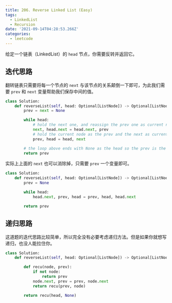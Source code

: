 ```yaml
---
title: 206. Reverse Linked List (Easy)
tags:
  - LinkedList
  - Recursion
date: '2021-09-14T04:28:53.266Z'
categories:
  - leetcode
---
```


给定一个链表（LinkedList）的 `head` 节点，你需要反转并返回它。

<!-- more -->

## 迭代思路

翻转链表只需要将每一个节点的 `next` 与该节点的关系颠倒一下即可，为此我们需要 `prev` 和 `next` 变量帮助我们保存中间的值。

```python
class Solution:
    def reverseList(self, head: Optional[ListNode]) -> Optional[ListNode]:
        prev = next = None

        while head:
            # hold the next one, and reassign the prev one as current node's next
            next, head.next = head.next, prev
            # hold the current node as the prev and the next as current
            prev, head = head, next

        # the loop above ends with None as the head so the prev is the tail node
        return prev
```

实际上上面的 `next` 也可以消除掉，只需要 `prev` 一个变量即可。

```python
class Solution:
    def reverseList(self, head: Optional[ListNode]) -> Optional[ListNode]:
        prev = None

        while head:
            head.next, prev, head = prev, head, head.next

        return prev
```

## 递归思路

这道题的迭代思路比较简单，所以完全没有必要考虑递归方法。但是如果你就想写递归，也没人能拉住你。

```python
class Solution:
    def reverseList(self, head: Optional[ListNode]) -> Optional[ListNode]:

        def recu(node, prev):
            if not node:
                return prev
            node.next, prev = prev, node.next
            return recu(prev, node)

        return recu(head, None)
```
